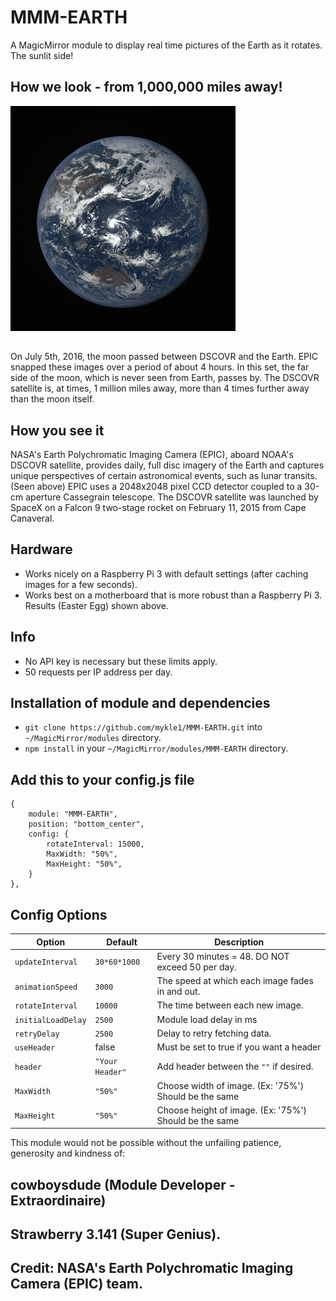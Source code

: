 # MMM-EARTH

A MagicMirror module to display real time pictures of the Earth as it rotates. The sunlit side!

## How we look - from 1,000,000 miles away!

![](pix/7.gif)
##
On July 5th, 2016, the moon passed between DSCOVR and the Earth. EPIC snapped these images over a period of about 4 hours. In this set, the far side of the moon, which is never seen from Earth, passes by. The DSCOVR satellite is, at times, 1 million miles away, more than 4 times further away than the moon itself.


## How you see it

NASA's Earth Polychromatic Imaging Camera (EPIC), aboard NOAA's DSCOVR satellite, provides daily, full disc imagery of the Earth and captures unique perspectives of certain astronomical events, such as lunar transits. (Seen above) EPIC uses a 2048x2048 pixel CCD detector coupled to a 30-cm aperture Cassegrain telescope. The DSCOVR satellite was launched by SpaceX on a Falcon 9 two-stage rocket on February 11, 2015 from Cape Canaveral.



## Hardware
* Works nicely on a Raspberry Pi 3 with default settings (after caching images for a few seconds).
* Works best on a motherboard that is more robust than a Raspberry Pi 3. Results (Easter Egg) shown above.

## Info

* No API key is necessary but these limits apply.
* 50 requests per IP address per day.

## Installation of module and dependencies

* `git clone https://github.com/mykle1/MMM-EARTH.git` into `~/MagicMirror/modules` directory.
* `npm install` in your `~/MagicMirror/modules/MMM-EARTH` directory.

## Add this to your config.js file

    {
        module: "MMM-EARTH",
        position: "bottom_center",
        config: {
            rotateInterval: 15000,
            MaxWidth: "50%",
            MaxHeight: "50%",
        }
    },

## Config Options

| **Option** | **Default** | **Description** |
| --- | --- | --- |
| `updateInterval` | `30*60*1000` | Every 30 minutes = 48. DO NOT exceed 50 per day. |
| `animationSpeed` | `3000` | The speed at which each image fades in and out. |
| `rotateInterval` | `10000` | The time between each new image. |
| `initialLoadDelay` | `2500` | Module load delay in ms |
| `retryDelay` | `2500`  |Delay to retry fetching data. |
| `useHeader` | false | Must be set to true if you want a header |
| `header` | `"Your Header"` | Add header between the `""` if desired. |
| `MaxWidth` | `"50%"`|  Choose width of image. (Ex: '75%') Should be the same |
| `MaxHeight` | `"50%"` | Choose height of image. (Ex: '75%') Should be the same |

This module would not be possible without the unfailing patience, generosity and kindness of:
## cowboysdude (Module Developer - Extraordinaire) 
## Strawberry 3.141 (Super Genius).
## Credit: NASA's Earth Polychromatic Imaging Camera (EPIC) team.
